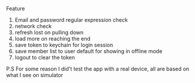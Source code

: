 Feature

1. Email and password regular expression check
2. network check
3. refresh lost on pulling down
4. load more on reaching the end
5. save token to keychain for login session
6. save member list to user default for showing in offline mode
7. logout to clear the token



P.S 
For some reason I did't test the app with a real device, all are based on what I see on simulator
